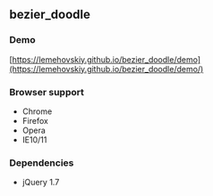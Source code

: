 bezier_doodle
-------

### Demo

[https://lemehovskiy.github.io/bezier_doodle/demo](https://lemehovskiy.github.io/bezier_doodle/demo/)

### Browser support

* Chrome
* Firefox
* Opera
* IE10/11


### Dependencies

* jQuery 1.7